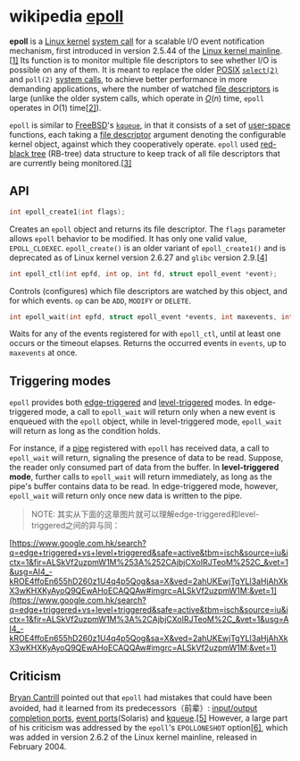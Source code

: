 # wikipedia [epoll](https://en.wikipedia.org/wiki/Epoll) 

**epoll** is a [Linux kernel](https://en.wikipedia.org/wiki/Linux_kernel) [system call](https://en.wikipedia.org/wiki/System_call) for a scalable I/O event notification mechanism, first introduced in version 2.5.44 of the [Linux kernel mainline](https://en.wikipedia.org/wiki/Linux_kernel_mainline).[[1\]](https://en.wikipedia.org/wiki/Epoll#cite_note-1) Its function is to monitor multiple file descriptors to see whether I/O is possible on any of them. It is meant to replace the older [POSIX](https://en.wikipedia.org/wiki/POSIX) [`select(2)`](https://en.wikipedia.org/wiki/Select_(Unix)) and `poll(2)` [system calls](https://en.wikipedia.org/wiki/System_call), to achieve better performance in more demanding applications, where the number of watched [file descriptors](https://en.wikipedia.org/wiki/File_descriptor) is large (unlike the older system calls, which operate in [*O*](https://en.wikipedia.org/wiki/Big_O_notation)(*n*) time, `epoll` operates in *O*(1) time[[2\]](https://en.wikipedia.org/wiki/Epoll#cite_note-2)).

`epoll` is similar to [FreeBSD](https://en.wikipedia.org/wiki/FreeBSD)'s [`kqueue`](https://en.wikipedia.org/wiki/Kqueue), in that it consists of a set of [user-space](https://en.wikipedia.org/wiki/User-space) functions, each taking a [file descriptor](https://en.wikipedia.org/wiki/File_descriptor) argument denoting the configurable kernel object, against which they cooperatively operate. `epoll` used [red-black tree](https://en.wikipedia.org/wiki/Red-black_tree) (RB-tree) data structure to keep track of all file descriptors that are currently being monitored.[[3\]](https://en.wikipedia.org/wiki/Epoll#cite_note-3)



## API

```C
int epoll_create1(int flags);
```

Creates an `epoll` object and returns its file descriptor. The `flags` parameter allows `epoll` behavior to be modified. It has only one valid value, `EPOLL_CLOEXEC`. `epoll_create()` is an older variant of `epoll_create1()` and is deprecated as of Linux kernel version 2.6.27 and `glibc` version 2.9.[[4\]](https://en.wikipedia.org/wiki/Epoll#cite_note-4)

```C
int epoll_ctl(int epfd, int op, int fd, struct epoll_event *event);
```

Controls (configures) which file descriptors are watched by this object, and for which events. `op` can be `ADD`, `MODIFY` or `DELETE`.

```C
int epoll_wait(int epfd, struct epoll_event *events, int maxevents, int timeout);
```

Waits for any of the events registered for with `epoll_ctl`, until at least one occurs or the timeout elapses. Returns the occurred events in `events`, up to `maxevents` at once.



## Triggering modes

`epoll` provides both [edge-triggered](https://en.wikipedia.org/wiki/Interrupt#Edge-triggered) and [level-triggered](https://en.wikipedia.org/wiki/Interrupt#Level-triggered) modes. In edge-triggered mode, a call to `epoll_wait` will return only when a new event is enqueued with the `epoll` object, while in level-triggered mode, `epoll_wait` will return as long as the condition holds.

For instance, if a [pipe](https://en.wikipedia.org/wiki/Anonymous_pipe) registered with `epoll` has received data, a call to `epoll_wait` will return, signaling the presence of data to be read. Suppose, the reader only consumed part of data from the buffer. In **level-triggered mode**, further calls to `epoll_wait` will return immediately, as long as the pipe's buffer contains data to be read. In edge-triggered mode, however, `epoll_wait` will return only once new data is written to the pipe.

> NOTE: 其实从下面的这章图片就可以理解edge-triggered和level-triggered之间的异与同：

[https://www.google.com.hk/search?q=edge+triggered+vs+level+triggered&safe=active&tbm=isch&source=iu&ictx=1&fir=ALSkVf2uzpmW1M%253A%252CAjbjCXoIRJTeoM%252C_&vet=1&usg=AI4_-kROE4ffoEn655hD260z1U4q4p5Qog&sa=X&ved=2ahUKEwjTgYLl3aHjAhXkX3wKHXKyAyoQ9QEwAHoECAQQAw#imgrc=ALSkVf2uzpmW1M:&vet=1](https://www.google.com.hk/search?q=edge+triggered+vs+level+triggered&safe=active&tbm=isch&source=iu&ictx=1&fir=ALSkVf2uzpmW1M%3A%2CAjbjCXoIRJTeoM%2C_&vet=1&usg=AI4_-kROE4ffoEn655hD260z1U4q4p5Qog&sa=X&ved=2ahUKEwjTgYLl3aHjAhXkX3wKHXKyAyoQ9QEwAHoECAQQAw#imgrc=ALSkVf2uzpmW1M:&vet=1)

## Criticism

[Bryan Cantrill](https://en.wikipedia.org/wiki/Bryan_Cantrill) pointed out that `epoll` had mistakes that could have been avoided, had it learned from its predecessors（前辈）: [input/output completion ports](https://en.wikipedia.org/wiki/Input/output_completion_port), [event ports](https://en.wikipedia.org/w/index.php?title=Event_port&action=edit&redlink=1)(Solaris) and [kqueue](https://en.wikipedia.org/wiki/Kqueue).[[5\]](https://en.wikipedia.org/wiki/Epoll#cite_note-5) However, a large part of his criticism was addressed by the `epoll`'s `EPOLLONESHOT` option[[6\]](https://en.wikipedia.org/wiki/Epoll#cite_note-6), which was added in version 2.6.2 of the Linux kernel mainline, released in February 2004.